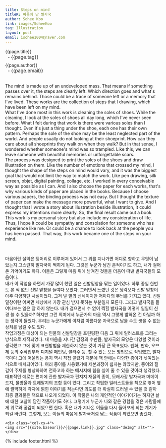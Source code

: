 ```yaml
---
title: Steps on mind
titleK: 마음에 난 발자국
author: Sohee Koo
link: images/SoheeKoo
tag: Illustration
layout: post
email: isohee1004@naver.com
---	
```


<div class="container">

<div class="deDep">
{{page.title}}<br>
<p style="font-size:15px; margin:0px; padding:0px 0px 0px 8px; margin:0px 0px 8px 0px;">- {{page.tag}}</p>
{{page.author}}<br>
<p style="font-size:15px; margin:0px; padding:0px 0px 0px 8px;">- {{page.email}}</p>
</div>

<br>

<div class="det lato">



The mind is made up of an undeveloped mass. That means if something passes over it, the steps are clearly left. Which direction goes and what's remains behind. Those could be a trace of someone left or a memory that I've lived. These works are the collection of steps that I drawing, which have been left on my mind.
<br>
What I've done most in this work is cleaning the soles of shoes. While the cleaning, I look at the soles of shoes all day long, which I've never seen before. What I felt during that work is there were various soles than I thought. Even it's just a thing under the shoe, each one has their own pattern. Perhaps the sole of the shoe may be the least neglected part of the world. And people usually do not looking at their shoeprint. How can they care about all shoeprints they walk on when they walk? But in that sense, I wondered whether someone's mind was so trampled. Like this, we can leave someone with beautiful memories or unforgettable scars.
<br>
The process was designed to print the soles of the shoes and draw illustration on them. Like the number of emotions that crossed my mind, I thought the shape of the steps on mind would vary, and it was the biggest goal that would not limit the way to match the work. Like pen drawing, silk screen, objet, digital painting, collage, etc. I worked in every conceivable way as possible as I can. And I also choose the paper for each works, that's why various kinds of paper are placed in the books. Because I choose various papers, the binding process was not easy. But I thought the texture of paper can make the message more powerful, what I want to give. And I thought that I wrote a story about illustration beside illustration, It could express my intentions more clearly. So, the final result came out a book.
This work is my personal story but also include my consideration of life. Thus, I hope it could be sympathy and consolation for someone who has experience like me. Or could be a chance to look back at the people you has been passed. That way, this work became one of the steps on your mind.



</div>

<br>

<div class="noto">

마음이란 설익은 덩어리로 이루어져 있어서 그 위를 지나가면 어디로 향하고 무엇이 남았는지 고스란히 발자국이 찍히게 된다. 그것은 누군가 남긴 흔적이기도 하고, 내가 걸어온 기억이기도 하다. 이들은 그렇게 마음 위에 남겨진 것들을 더듬어 떠낸 발자국들의 모음이다.
<br>
내가 이 작업을 하면서 가장 많이 했던 일은 신발밑창을 닦는 일이었다. 하루 종일 한번도 본 적 없던 신발 밑창을 들여다 보았다. 그러면서 느꼈던 것은 생각보다 신발 밑창이 아주 다양하단 사실이었다. 그저 발 밑의 신세이지만 저마다의 무늬를 가지고 있다. 신발 밑창이란 어쩌면 세상에서 가장 관심 받지 못하는 부분일지 모른다. 그리고 발자국을 들여다보는 일은 잘 하지 않는다. 내가 걸으면서 수 없이 찍힐 발자국을 어떻게 일일이 신경 쓸 수 있을까? 하지만 그런 의미에서 누군가의 마음 역시 그렇게 밟혀온 건 아닐까 하는 생각이 들었다. 우리는 누군가에게 이처럼 아름다운 자국으로 남을 수도 씻을 수 없는 상처를 남길 수도 있다.
<br>
작업과정은 대상이 되는 인물의 신발밑창을 프린팅한 다음 그 위에 일러스트를 그리는 방식으로 제작되었다. 내 마음을 지나간 감정의 수만큼, 발자국의 모양은 다양할 것이라 생각했고 그에 맞게 표현방법을 제한하지 않는 것이 가장 큰 목표였다. 펜화, 판화, 오브제 등의 수작업부터 디지털 페인팅, 콜라주 등. 할 수 있는 모든 방법으로 작업했고, 발자국마다 그에 어울리는 용지 역시 직접 골랐기 때문에 책 안에는 다양한 종이가 섞여있는 식으로 배치되어있다. 여러 종이를 사용했기에 제본과정이 쉽지는 않았지만, 종이의 질감이 주제를 형상화하여 전하고자 하는 메시지에 힘을 실어 줄 수 있을 것이라 생각했다. 대표적인 예로는 편지에 관한 발자국과 편지지 재질의 종이, 모래사장 발자국과 머메이드지, 물방울과 트레팔지의 조합 등이 있다. 그리고 작업한 일러스트들을 책으로 엮어 옆에 짤막하게 각자에 얽힌 이야기를 적는다면 의도를 더 확실히 드러낼 수 있을 것 같아 최종 결과물은 책으로 나오게 되었다.
이 작품은 나의 개인적인 이야기이기는 하지만 삶에 대한 고찰이 담긴 작품이기도 하다. 그렇기에 누군가 나와 같은 경험을 겪은 사람들에게 위로와 공감이 되었으면 한다. 혹은 내가 지나온 이들을 다시 돌아보게 되는 계기가 되길 바란다. 그렇게, 보는 이들의 마음에 발자국처럼 남는 작품이 되었으면 좋겠다. 


</div>

<div class="row noto">
	
	<div class="col-xs-4">
	<img src="{{site.baseurl}}/{{page.link}}.jpg" class="deImg" alt=""></div>
	
</div>

	

</div> 

{% include footer.html %}